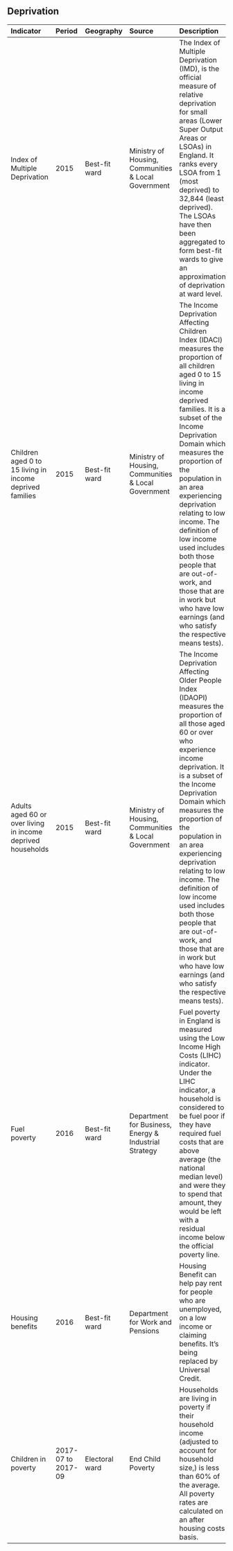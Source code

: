 ## Deprivation

| Indicator     | Period        | Geography     | Source        | Description   | Data           | Code           |
|:------------- |:------------- |:------------- |:------------- |:------------- | :------------- | :------------- |
| Index of Multiple Deprivation | 2015 | Best-fit ward | Ministry of Housing, Communities & Local Government | The Index of Multiple Deprivation (IMD), is the official measure of relative deprivation for small areas (Lower Super Output Areas or LSOAs) in England. It ranks every LSOA from 1  (most deprived) to 32,844 (least deprived). The LSOAs have then been aggregated to form best-fit wards to give an approximation of deprivation at ward level. | [view](data/index_of_multiple_deprivation.csv) | [view](code/index_of_multiple_deprivation.R) |
| Children aged 0 to 15 living in income deprived families | 2015 | Best-fit ward | Ministry of Housing, Communities & Local Government | The Income Deprivation Affecting Children Index (IDACI) measures the proportion of all children aged 0 to 15 living in income deprived families. It is a subset of the Income Deprivation Domain which measures the proportion of the population in an area experiencing deprivation relating to low income. The definition of low income used includes both those people that are out-of-work, and those that are in work but who have low earnings (and who satisfy the respective means tests). | [view](data/child_poverty.csv) | [view](code/child_poverty.R) |
| Adults aged 60 or over living in income deprived households | 2015 | Best-fit ward | Ministry of Housing, Communities & Local Government | The Income Deprivation Affecting Older People Index (IDAOPI) measures the proportion of all those aged 60 or over who experience income deprivation. It is a subset of the Income Deprivation Domain which measures the proportion of the population in an area experiencing deprivation relating to low income. The definition of low income used includes both those people that are out-of-work, and those that are in work but who have low earnings (and who satisfy the respective means tests). | [view](data/older_people_in_deprivation.csv) | [view](code/older_people_in_deprivation.R) |
| Fuel poverty | 2016 | Best-fit ward | Department for Business, Energy & Industrial Strategy | Fuel poverty in England is measured using the Low Income High Costs (LIHC) indicator. Under the LIHC indicator, a household is considered to be fuel poor if they have required fuel costs that are above average (the national median level) and were they to spend that amount, they would be left with a residual income below the official poverty line. | [view](data/fuel_poverty.csv) | [view](code/fuel_poverty.R) |
| Housing benefits | 2016 | Best-fit ward | Department for Work and Pensions | Housing Benefit can help pay rent for people who are unemployed, on a low income or claiming benefits. It’s being replaced by Universal Credit. | [view](data/housing_benefits.csv) | [view](code/housing_benefits.R) |
| Children in poverty | 2017-07 to 2017-09 | Electoral ward | End Child Poverty | Households are living in poverty if their household income (adjusted to account for household size,) is less than 60% of the average. All poverty rates are calculated on an after housing costs basis. | [view](data/children_in_poverty.csv) | [view](code/children_in_poverty.R) |
